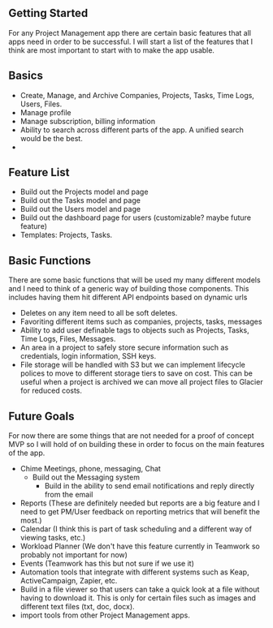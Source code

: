 ## Getting Started

For any Project Management app there are certain basic features that all apps need in order to be successful. I will start a list of the features that I think are most important to start with to make the app usable.

## Basics

- Create, Manage, and Archive Companies, Projects, Tasks, Time Logs, Users, Files.
- Manage profile
- Manage subscription, billing information
- Ability to search across different parts of the app. A unified search would be the best.
-

## Feature List

- Build out the Projects model and page
- Build out the Tasks model and page
- Build out the Users model and page
- Build out the dashboard page for users (customizable? maybe future feature)
- Templates: Projects, Tasks.


## Basic Functions
There are some basic functions that will be used my many different models and I need to think of a generic way of building those components.
This includes having them hit different API endpoints based on dynamic urls

- Deletes on any item need to all be soft deletes.
- Favoriting different items such as companies, projects, tasks, messages
- Ability to add user definable tags to objects such as Projects, Tasks, Time Logs, Files, Messages.
- An area in a project to safely store secure information such as credentials, login information, SSH keys.
- File storage will be handled with S3 but we can implement lifecycle polices to move to different storage tiers to save on cost. This can be useful when a project is archived we can move all project files to Glacier for reduced costs.


## Future Goals

For now there are some things that are not needed for a proof of concept MVP so I will hold of on building these in order to focus on the main features of the app.

- Chime Meetings, phone, messaging, Chat
  - Build out the Messaging system
    - Build in the ability to send email notifications and reply directly from the email
- Reports (These are definitely needed but reports are a big feature and I need to get PM/User feedback on reporting metrics that will benefit the most.)
- Calendar (I think this is part of task scheduling and a different way of viewing tasks, etc.)
- Workload Planner (We don't have this feature currently in Teamwork so probably not important for now)
- Events (Teamwork has this but not sure if we use it)
- Automation tools that integrate with different systems such as Keap, ActiveCampaign, Zapier, etc.
- Build in a file viewer so that users can take a quick look at a file without having to download it. This is only for certain files such as images and different text files (txt, doc, docx).
- import tools from other Project Management apps.
